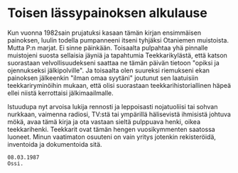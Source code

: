 


    
# Toisen lässypainoksen alkulause

Kun vuonna 1982sain prujatuksi kasaan tämän kirjan ensimmäisen painoksen, luulin todella 
pumpanneeni itseni tyhjäksi Otaniemen muistoista. Mutta P:n marjat. Ei sinne päinkään. Toisaalta 
pulpahtaa yhä pinnalle muistojeni suosta sellaisia jäyniä ja tapahtumia Teekkarikylästä, että katson 
suorastaan velvollisuudekseni saattaa ne tämän päivän tietoon "opiksi ja ojennukseksi jälkipolville". Ja 
toisaalta olen suureksi riemukseni ekan painoksen jälkeenkin "ilman omaa syytäni" joutunut sen 
laatuisiin teekkariryminöihin mukaan, että olisi suorastaan teekkarihistoriallinen häpeä ellei niistä 
kerrottaisi jälkimaailmalle.

Istuudupa nyt arvoisa lukija rennosti ja leppoisasti nojatuoliisi tai sohvan nurkkaan, vaimenna radiosi, 
TV:stä tai ympärillä hälisevistä ihmisistä johtuva mökä, avaa tämä kirja ja ota vastaan sieltä pulppuava 
henki, oikea teekkarihenki. Teekkarit ovat tämän hengen vuosikymmenten saatossa luoneet. Minun 
vaatimaton osuuteni on vain yritys jotenkin rekisteröidä, inventoida ja dokumentoida sitä.

    08.03.1987
    Ossi.




